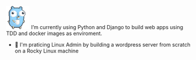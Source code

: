 ![alt text](https://github.com/jnprogrammer/jnprogrammer/blob/master/gifs/gophercoffee.gif?raw=true)
I’m currently using Python and Django to build web apps using TDD and docker images as enviroment. 
- 🔭 I'm praticing Linux Admin by building a wordpress server from scratch on a Rocky Linux machine

<!-- https://github.com/jnprogrammer/jnprogrammer
https://github.com/jnprogrammer/jnprogrammer/blob/master/gifs/gophercoffee.gif
**jnprogrammer/jnprogrammer** is a ✨ _special_ ✨ repository because its `README.md` (this file) appears on your GitHub profile.

Here are some ideas to get you started:

- 🔭 I’m currently working on ...
###- 🌱 I’m currently using Django to build web apps using TDD and docker images. 
- 👯 I’m looking to collaborate on ...
- 🤔 I’m looking for help with ...
- 💬 Ask me about ...
- 📫 How to reach me: ...
- ⚡ Fun fact: ...
-->
